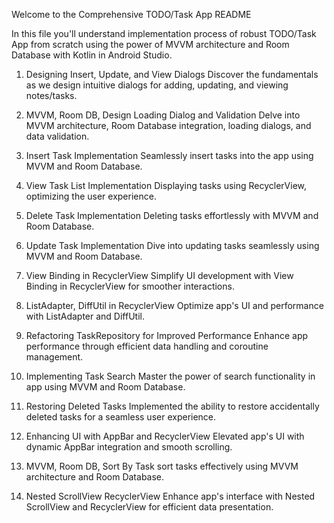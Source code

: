 
Welcome to the Comprehensive TODO/Task App README

In this file you'll understand implementation process of robust TODO/Task App from scratch using the power of MVVM architecture and Room Database with Kotlin in Android Studio. 

1. Designing Insert, Update, and View Dialogs
Discover the fundamentals as we design intuitive dialogs for adding, updating, and viewing notes/tasks.

2. MVVM, Room DB, Design Loading Dialog and Validation
Delve into MVVM architecture, Room Database integration, loading dialogs, and data validation.

3. Insert Task Implementation
Seamlessly insert tasks into the app using MVVM and Room Database.

4. View Task List Implementation
Displaying tasks using RecyclerView, optimizing the user experience.

5. Delete Task Implementation
Deleting tasks effortlessly with MVVM and Room Database.

6. Update Task Implementation
Dive into updating tasks seamlessly using MVVM and Room Database.

7. View Binding in RecyclerView
Simplify UI development with View Binding in RecyclerView for smoother interactions.

8. ListAdapter, DiffUtil in RecyclerView
Optimize app's UI and performance with ListAdapter and DiffUtil.

9. Refactoring TaskRepository for Improved Performance
Enhance app performance through efficient data handling and coroutine management.

10. Implementing Task Search
Master the power of search functionality in app using MVVM and Room Database.

11. Restoring Deleted Tasks
Implemented the ability to restore accidentally deleted tasks for a seamless user experience.

12. Enhancing UI with AppBar and RecyclerView
Elevated app's UI with dynamic AppBar integration and smooth scrolling.

13. MVVM, Room DB, Sort By Task
sort tasks effectively using MVVM architecture and Room Database.

14. Nested ScrollView RecyclerView
Enhance app's interface with Nested ScrollView and RecyclerView for efficient data presentation.

